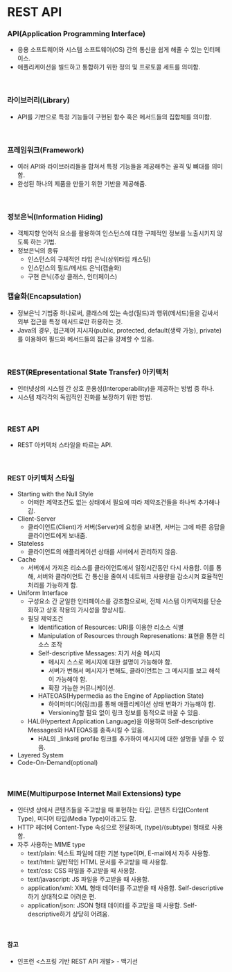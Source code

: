 # REST API

### API(Application Programming Interface)
* 응용 소프트웨어와 시스템 소프트웨어(OS) 간의 통신을 쉽게 해줄 수 있는 인터페이스.
* 애플리케이션을 빌드하고 통합하기 위한 정의 및 프로토콜 세트를 의미함.

<br>

### 라이브러리(Library)
* API를 기반으로 특정 기능들이 구현된 함수 혹은 메서드들의 집합체를 의미함.

<br>

### 프레임워크(Framework)
* 여러 API와 라이브러리들을 합쳐서 특정 기능들을 제공해주는 골격 및 뼈대를 의미함.
* 완성된 하나의 제품을 만들기 위한 기반을 제공해줌.

<br>

### 정보은닉(Information Hiding)
* 객체지향 언어적 요소를 활용하여 인스턴스에 대한 구체적인 정보를 노출시키지 않도록 하는 기법.
* 정보은닉의 종류
  * 인스턴스의 구체적인 타입 은닉(상위타입 캐스팅)
  * 인스턴스의 필드/메서드 은닉(캡슐화)
  * 구현 은닉(추상 클래스, 인터페이스)

### 캡슐화(Encapsulation)
* 정보은닉 기법중 하나로써, 클래스에 있는 속성(필드)과 행위(메서드)들을 감싸서 외부 접근을 특정 메서드로만 허용하는 것.
* Java의 경우, 접근제어 지시자(public, protected, default(생략 가능), private)를 이용하여 필드와 메서드들의 접근을 강제할 수 있음.

<br>

### REST(REpresentational State Transfer) 아키텍처
* 인터넷상의 시스템 간 상호 운용성(Interoperability)을 제공하는 방법 중 하나.
* 시스템 제각각의 독립적인 진화를 보장하기 위한 방법.

<br>

### REST API
* REST 아키텍처 스타일을 따르는 API.

<br>

### REST 아키텍처 스타일
* Starting with the Null Style
  * 어떠한 제약조건도 없는 상태에서 필요에 따라 제약조건들을 하나씩 추가해나감.
* Client-Server
  * 클라이언트(Client)가 서버(Server)에 요청을 보내면, 서버는 그에 따른 응답을 클라이언트에게 보내줌.
* Stateless
  * 클라이언트의 애플리케이션 상태를 서버에서 관리하지 않음.
* Cache
  * 서버에서 가져온 리소스를 클라이언트에서 일정시간동안 다시 사용함.
    이를 통해, 서버와 클라이언트 간 통신을 줄여서 네트워크 사용량을 감소시켜 효율적인 처리를 가능하게 함.
* Uniform Interface
  * 구성요소 간 균일한 인터페이스를 강조함으로써, 전체 시스템 아키텍처를 단순화하고 상호 작용의 가시성을 향상시킴.
  * 필딩 제약조건
    * Identification of Resources: URI를 이용한 리소스 식별
    * Manipulation of Resources through Represenations: 표현을 통한 리소스 조작
    * Self-descriptive Messages: 자기 서술 메시지
      * 메시지 스스로 메시지에 대한 설명이 가능해야 함.
      * 서버가 변해서 메시지가 변해도, 클라이언트는 그 메시지를 보고 해석이 가능해야 함.
      * 확장 가능한 커뮤니케이션.
    * HATEOAS(Hypermedia as the Engine of Appliaction State)
      * 하이퍼미디어(링크)를 통해 애플리케이션 상태 변화가 가능해야 함.
      * Versioning할 필요 없이 링크 정보를 동적으로 바꿀 수 있음.
  * HAL(Hypertext Application Language)을 이용하여 Self-descriptive Messages와 HATEOAS를 충족시킬 수 있음.
    * HAL의 _links에 profile 링크를 추가하여 메시지에 대한 설명을 넣을 수 있음.
* Layered System
* Code-On-Demand(optional)

<br>

### MIME(Multipurpose Internet Mail Extensions) type
* 인터넷 상에서 콘텐츠들을 주고받을 때 표현하는 타입. 콘텐츠 타입(Content Type), 미디어 타입(Media Type)이라고도 함.
* HTTP 헤더에 Content-Type 속성으로 전달하며, (type)/(subtype) 형태로 사용함.
* 자주 사용하는 MIME type
  * text/plain: 텍스트 파일에 대한 기본 type이며, E-mail에서 자주 사용함.
  * text/html: 일반적인 HTML 문서를 주고받을 때 사용함.
  * text/css: CSS 파일을 주고받을 때 사용함.
  * text/javascript: JS 파일을 주고받을 때 사용함.
  * application/xml: XML 형태 데이터를 주고받을 때 사용함. Self-descriptive하기 상대적으로 어려운 편.
  * application/json: JSON 형태 데이터를 주고받을 때 사용함. Self-descriptive하기 상당히 어려움.

<br>

#### 참고
* 인프런 <스프링 기반 REST API 개발> - 백기선
